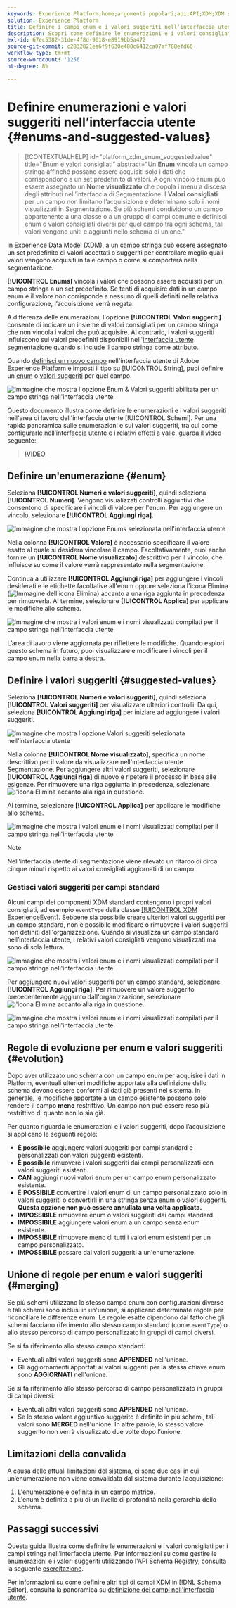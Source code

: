 ```yaml
---
keywords: Experience Platform;home;argomenti popolari;api;API;XDM;XDM system;experience data model;data model;ui;workspace;enum;field;
solution: Experience Platform
title: Definire i campi enum e i valori suggeriti nell’interfaccia utente
description: Scopri come definire le enumerazioni e i valori consigliati per i campi stringa nell’interfaccia utente di Experience Platform.
exl-id: 67ec5382-31de-4f8d-9618-e8919bb5a472
source-git-commit: c2832821ea6f9f630e480c6412ca07af788efd66
workflow-type: tm+mt
source-wordcount: '1256'
ht-degree: 8%

---
```


# Definire enumerazioni e valori suggeriti nell’interfaccia utente {#enums-and-suggested-values}

>[!CONTEXTUALHELP]
>id="platform_xdm_enum_suggestedvalue"
>title="Enum e valori consigliati"
>abstract="Un **Enum** vincola un campo stringa affinché possano essere acquisiti solo i dati che corrispondono a un set predefinito di valori. A ogni vincolo enum può essere assegnato un **Nome visualizzato** che popola i menu a discesa degli attributi nell’interfaccia di Segmentazione. I **Valori consigliati** per un campo non limitano l’acquisizione e determinano solo i nomi visualizzati in Segmentazione. Se più schemi condividono un campo appartenente a una classe o a un gruppo di campi comune e definisci enum o valori consigliati diversi per quel campo tra ogni schema, tali valori vengono uniti e aggiunti nello schema di unione."

In Experience Data Model (XDM), a un campo stringa può essere assegnato un set predefinito di valori accettati o suggeriti per controllare meglio quali valori vengono acquisiti in tale campo o come si comporterà nella segmentazione.

**[!UICONTROL Enums]** vincola i valori che possono essere acquisiti per un campo stringa a un set predefinito. Se tenti di acquisire dati in un campo enum e il valore non corrisponde a nessuno di quelli definiti nella relativa configurazione, l’acquisizione verrà negata.

A differenza delle enumerazioni, l&#39;opzione **[!UICONTROL Valori suggeriti]** consente di indicare un insieme di valori consigliati per un campo stringa che non vincola i valori che può acquisire. Al contrario, i valori suggeriti influiscono sui valori predefiniti disponibili nell&#39;[Interfaccia utente segmentazione](../../../segmentation/ui/overview.md) quando si include il campo stringa come attributo.

Quando [definisci un nuovo campo](./overview.md#define) nell&#39;interfaccia utente di Adobe Experience Platform e imposti il tipo su [!UICONTROL String], puoi definire un [enum](#enum) o [valori suggeriti](#suggested-values) per quel campo.

![Immagine che mostra l&#39;opzione Enum &amp; Valori suggeriti abilitata per un campo stringa nell&#39;interfaccia utente](../../images/ui/fields/enum/enum-options-selected.png)

Questo documento illustra come definire le enumerazioni e i valori suggeriti nell&#39;area di lavoro dell&#39;interfaccia utente [!UICONTROL Schemi]. Per una rapida panoramica sulle enumerazioni e sui valori suggeriti, tra cui come configurarle nell’interfaccia utente e i relativi effetti a valle, guarda il video seguente:

>[!VIDEO](https://video.tv.adobe.com/v/3409501/?quality=12&learn=on)

## Definire un&#39;enumerazione {#enum}

Seleziona **[!UICONTROL Numeri e valori suggeriti]**, quindi seleziona **[!UICONTROL Numeri]**. Vengono visualizzati controlli aggiuntivi che consentono di specificare i vincoli di valore per l&#39;enum. Per aggiungere un vincolo, selezionare **[!UICONTROL Aggiungi riga]**.

![Immagine che mostra l&#39;opzione Enums selezionata nell&#39;interfaccia utente](../../images/ui/fields/enum/enum-add-row.png)

Nella colonna **[!UICONTROL Valore]** è necessario specificare il valore esatto al quale si desidera vincolare il campo. Facoltativamente, puoi anche fornire un **[!UICONTROL Nome visualizzato]** descrittivo per il vincolo, che influisce su come il valore verrà rappresentato nella segmentazione.

Continua a utilizzare **[!UICONTROL Aggiungi riga]** per aggiungere i vincoli desiderati e le etichette facoltative all&#39;enum oppure seleziona l&#39;icona Elimina (![Immagine dell&#39;icona Elimina](/help/images/icons/remove-circle.png)) accanto a una riga aggiunta in precedenza per rimuoverla. Al termine, selezionare **[!UICONTROL Applica]** per applicare le modifiche allo schema.

![Immagine che mostra i valori enum e i nomi visualizzati compilati per il campo stringa nell&#39;interfaccia utente](../../images/ui/fields/enum/enum-confirm.png)

L’area di lavoro viene aggiornata per riflettere le modifiche. Quando esplori questo schema in futuro, puoi visualizzare e modificare i vincoli per il campo enum nella barra a destra.

## Definire i valori suggeriti {#suggested-values}

Seleziona **[!UICONTROL Numeri e valori suggeriti]**, quindi seleziona **[!UICONTROL Valori suggeriti]** per visualizzare ulteriori controlli. Da qui, seleziona **[!UICONTROL Aggiungi riga]** per iniziare ad aggiungere i valori suggeriti.

![Immagine che mostra l&#39;opzione Valori suggeriti selezionata nell&#39;interfaccia utente](../../images/ui/fields/enum/suggested-add-row.png)

Nella colonna **[!UICONTROL Nome visualizzato]**, specifica un nome descrittivo per il valore da visualizzare nell&#39;interfaccia utente Segmentazione. Per aggiungere altri valori suggeriti, selezionare **[!UICONTROL Aggiungi riga]** di nuovo e ripetere il processo in base alle esigenze. Per rimuovere una riga aggiunta in precedenza, selezionare ![l&#39;icona Elimina](/help/images/icons/remove-circle.png) accanto alla riga in questione.

Al termine, selezionare **[!UICONTROL Applica]** per applicare le modifiche allo schema.

![Immagine che mostra i valori enum e i nomi visualizzati compilati per il campo stringa nell&#39;interfaccia utente](../../images/ui/fields/enum/suggested-confirm.png)

>[!NOTE]
>
>Nell’interfaccia utente di segmentazione viene rilevato un ritardo di circa cinque minuti rispetto ai valori consigliati aggiornati di un campo.

### Gestisci valori suggeriti per campi standard

Alcuni campi dei componenti XDM standard contengono i propri valori consigliati, ad esempio `eventType` della classe [[!UICONTROL XDM ExperienceEvent]](../../classes/experienceevent.md). Sebbene sia possibile creare ulteriori valori suggeriti per un campo standard, non è possibile modificare o rimuovere i valori suggeriti non definiti dall&#39;organizzazione. Quando si visualizza un campo standard nell’interfaccia utente, i relativi valori consigliati vengono visualizzati ma sono di sola lettura.

![Immagine che mostra i valori enum e i nomi visualizzati compilati per il campo stringa nell&#39;interfaccia utente](../../images/ui/fields/enum/suggested-standard.png)

Per aggiungere nuovi valori suggeriti per un campo standard, selezionare **[!UICONTROL Aggiungi riga]**. Per rimuovere un valore suggerito precedentemente aggiunto dall&#39;organizzazione, selezionare ![l&#39;icona Elimina](/help/images/icons/remove-circle.png) accanto alla riga in questione.

![Immagine che mostra i valori enum e i nomi visualizzati compilati per il campo stringa nell&#39;interfaccia utente](../../images/ui/fields/enum/suggested-standard-add.png)

<!-- ### Removing suggested values for standard fields

Only suggested values that you define can be removed from a standard field. Existing suggested values can be disabled so that they no longer appear in the segmentation dropdown, but they cannot be removed outright.

For example, consider a profile schema where the a suggested value for the standard `person.gender` field is disabled:

![Image showing the enum values and display names filled out for the string field in the UI](../../images/ui/fields/enum/standard-enum-disabled.png)

In this example, the display name "[!UICONTROL Non-specific]" is now disabled from being shown in the segmentation dropdown list. However, the value `non_specific` is still part of the list of enumerated fields and is therefore still allowed on ingestion. In other words, you cannot disable the actual enum value for the standard field as it would go against the principle of only allowing changes that make a field less restrictive.

See the [section below](#evolution) for more information on the rules for updating enums and suggested values for existing schema fields. -->

## Regole di evoluzione per enum e valori suggeriti {#evolution}

Dopo aver utilizzato uno schema con un campo enum per acquisire i dati in Platform, eventuali ulteriori modifiche apportate alla definizione dello schema devono essere conformi ai dati già presenti nel sistema. In generale, le modifiche apportate a un campo esistente possono solo rendere il campo **meno** restrittivo. Un campo non può essere reso più restrittivo di quanto non lo sia già.

Per quanto riguarda le enumerazioni e i valori suggeriti, dopo l’acquisizione si applicano le seguenti regole:

* **È possibile** aggiungere valori suggeriti per campi standard e personalizzati con valori suggeriti esistenti.
* **È possibile** rimuovere i valori suggeriti dai campi personalizzati con valori suggeriti esistenti.
* **CAN** aggiungi nuovi valori enum per un campo enum personalizzato esistente.
* È **POSSIBILE** convertire i valori enum di un campo personalizzato solo in valori suggeriti o convertirli in una stringa senza enum o valori suggeriti. **Questa opzione non può essere annullata una volta applicata.**
* **IMPOSSIBILE** rimuovere enum o valori suggeriti dai campi standard.
* **IMPOSSIBILE** aggiungere valori enum a un campo senza enum esistente.
* **IMPOSSIBILE** rimuovere meno di tutti i valori enum esistenti per un campo personalizzato.
* **IMPOSSIBILE** passare dai valori suggeriti a un&#39;enumerazione.

## Unione di regole per enum e valori suggeriti {#merging}

Se più schemi utilizzano lo stesso campo enum con configurazioni diverse e tali schemi sono inclusi in un&#39;unione, si applicano determinate regole per riconciliare le differenze enum. Le regole esatte dipendono dal fatto che gli schemi facciano riferimento allo stesso campo standard (come `eventType`) o allo stesso percorso di campo personalizzato in gruppi di campi diversi.

Se si fa riferimento allo stesso campo standard:

* Eventuali altri valori suggeriti sono **APPENDED** nell&#39;unione.
* Gli aggiornamenti apportati ai valori suggeriti per la stessa chiave enum sono **AGGIORNATI** nell&#39;unione.

Se si fa riferimento allo stesso percorso di campo personalizzato in gruppi di campi diversi:

* Eventuali altri valori suggeriti sono **APPENDED** nell&#39;unione.
* Se lo stesso valore aggiuntivo suggerito è definito in più schemi, tali valori sono **MERGED** nell&#39;unione. In altre parole, lo stesso valore suggerito non verrà visualizzato due volte dopo l’unione.

## Limitazioni della convalida

A causa delle attuali limitazioni del sistema, ci sono due casi in cui un’enumerazione non viene convalidata dal sistema durante l’acquisizione:

1. L&#39;enumerazione è definita in un [campo matrice](./array.md).
1. L&#39;enum è definita a più di un livello di profondità nella gerarchia dello schema.

## Passaggi successivi

Questa guida illustra come definire le enumerazioni e i valori consigliati per i campi stringa nell’interfaccia utente. Per informazioni su come gestire le enumerazioni e i valori suggeriti utilizzando l&#39;API Schema Registry, consulta la seguente [esercitazione](../../tutorials/suggested-values.md).

Per informazioni su come definire altri tipi di campi XDM in [!DNL Schema Editor], consulta la panoramica su [definizione dei campi nell&#39;interfaccia utente](./overview.md#special).
